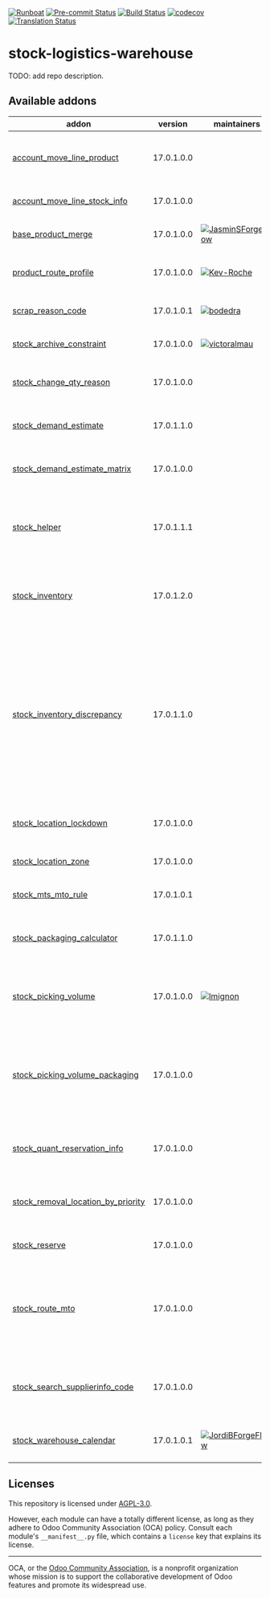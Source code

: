
[![Runboat](https://img.shields.io/badge/runboat-Try%20me-875A7B.png)](https://runboat.odoo-community.org/builds?repo=OCA/stock-logistics-warehouse&target_branch=17.0)
[![Pre-commit Status](https://github.com/OCA/stock-logistics-warehouse/actions/workflows/pre-commit.yml/badge.svg?branch=17.0)](https://github.com/OCA/stock-logistics-warehouse/actions/workflows/pre-commit.yml?query=branch%3A17.0)
[![Build Status](https://github.com/OCA/stock-logistics-warehouse/actions/workflows/test.yml/badge.svg?branch=17.0)](https://github.com/OCA/stock-logistics-warehouse/actions/workflows/test.yml?query=branch%3A17.0)
[![codecov](https://codecov.io/gh/OCA/stock-logistics-warehouse/branch/17.0/graph/badge.svg)](https://codecov.io/gh/OCA/stock-logistics-warehouse)
[![Translation Status](https://translation.odoo-community.org/widgets/stock-logistics-warehouse-17-0/-/svg-badge.svg)](https://translation.odoo-community.org/engage/stock-logistics-warehouse-17-0/?utm_source=widget)

<!-- /!\ do not modify above this line -->

# stock-logistics-warehouse

TODO: add repo description.

<!-- /!\ do not modify below this line -->

<!-- prettier-ignore-start -->

[//]: # (addons)

Available addons
----------------
addon | version | maintainers | summary
--- | --- | --- | ---
[account_move_line_product](account_move_line_product/) | 17.0.1.0.0 |  | Displays the product in the journal entries and items
[account_move_line_stock_info](account_move_line_stock_info/) | 17.0.1.0.0 |  | Account Move Line Stock Info
[base_product_merge](base_product_merge/) | 17.0.1.0.0 | [![JasminSForgeFlow](https://github.com/JasminSForgeFlow.png?size=30px)](https://github.com/JasminSForgeFlow) | Merge duplicate products
[product_route_profile](product_route_profile/) | 17.0.1.0.0 | [![Kev-Roche](https://github.com/Kev-Roche.png?size=30px)](https://github.com/Kev-Roche) | Add Route profile concept on product
[scrap_reason_code](scrap_reason_code/) | 17.0.1.0.1 | [![bodedra](https://github.com/bodedra.png?size=30px)](https://github.com/bodedra) | Reason code for scrapping
[stock_archive_constraint](stock_archive_constraint/) | 17.0.1.0.0 | [![victoralmau](https://github.com/victoralmau.png?size=30px)](https://github.com/victoralmau) | Stock archive constraint
[stock_change_qty_reason](stock_change_qty_reason/) | 17.0.1.0.0 |  | Stock Quantity Change Reason
[stock_demand_estimate](stock_demand_estimate/) | 17.0.1.1.0 |  | Allows to create demand estimates.
[stock_demand_estimate_matrix](stock_demand_estimate_matrix/) | 17.0.1.0.0 |  | Allows to create demand estimates.
[stock_helper](stock_helper/) | 17.0.1.1.1 |  | Add methods shared between various stock modules
[stock_inventory](stock_inventory/) | 17.0.1.2.0 |  | Allows to do an easier follow up of the Inventory Adjustments
[stock_inventory_discrepancy](stock_inventory_discrepancy/) | 17.0.1.1.0 |  | Adds the capability to show the discrepancy of every line in an inventory and to block the inventory validation when the discrepancy is over a user defined threshold.
[stock_location_lockdown](stock_location_lockdown/) | 17.0.1.0.0 |  | Prevent to add stock on locked locations
[stock_location_zone](stock_location_zone/) | 17.0.1.0.0 |  | Classify locations with zones.
[stock_mts_mto_rule](stock_mts_mto_rule/) | 17.0.1.0.1 |  | Add a MTS+MTO route
[stock_packaging_calculator](stock_packaging_calculator/) | 17.0.1.1.0 |  | Compute product quantity to pick by packaging
[stock_picking_volume](stock_picking_volume/) | 17.0.1.0.0 | [![lmignon](https://github.com/lmignon.png?size=30px)](https://github.com/lmignon) | Compute volume information on stock moves and pickings
[stock_picking_volume_packaging](stock_picking_volume_packaging/) | 17.0.1.0.0 |  | Use volume information on potential product packaging to compute the volume of a stock.move
[stock_quant_reservation_info](stock_quant_reservation_info/) | 17.0.1.0.0 |  | Allows to see the reserved info of Products
[stock_removal_location_by_priority](stock_removal_location_by_priority/) | 17.0.1.0.0 |  | Establish a removal priority on stock locations.
[stock_reserve](stock_reserve/) | 17.0.1.0.0 |  | Stock reservations on products
[stock_route_mto](stock_route_mto/) | 17.0.1.0.0 |  | Allows to identify MTO routes through a checkbox and availability to filter them.
[stock_search_supplierinfo_code](stock_search_supplierinfo_code/) | 17.0.1.0.0 |  | Allows to search for picking from supplierinfo code
[stock_warehouse_calendar](stock_warehouse_calendar/) | 17.0.1.0.1 | [![JordiBForgeFlow](https://github.com/JordiBForgeFlow.png?size=30px)](https://github.com/JordiBForgeFlow) | Adds a calendar to the Warehouse

[//]: # (end addons)

<!-- prettier-ignore-end -->

## Licenses

This repository is licensed under [AGPL-3.0](LICENSE).

However, each module can have a totally different license, as long as they adhere to Odoo Community Association (OCA)
policy. Consult each module's `__manifest__.py` file, which contains a `license` key
that explains its license.

----
OCA, or the [Odoo Community Association](http://odoo-community.org/), is a nonprofit
organization whose mission is to support the collaborative development of Odoo features
and promote its widespread use.
